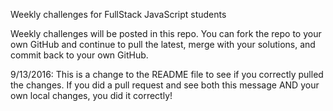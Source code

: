 
Weekly challenges for FullStack JavaScript students

Weekly challenges will be posted in this repo. You can fork the repo to your own GitHub and continue to pull the latest, merge with your solutions, and commit back to your own GitHub.

9/13/2016: This is a change to the README file to see if you correctly pulled the changes. If you did a pull request and see both this message AND your own local changes, you did it correctly!


